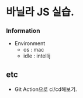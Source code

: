 # 바닐라 JS 실습.

### Information
* Environment
  * os : mac
  * idle : intellij 
  
## etc
* Git Action으로 ci/cd해보기. 